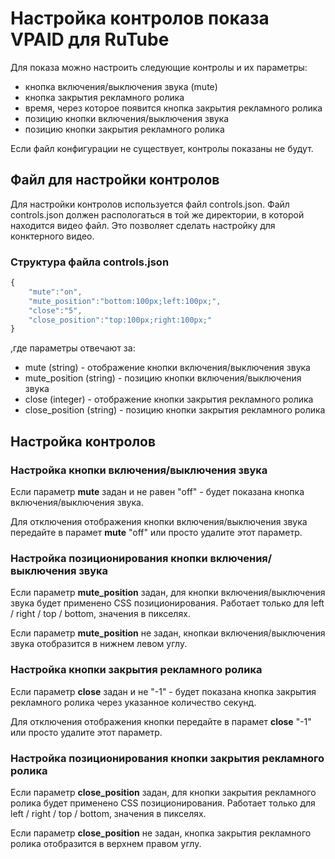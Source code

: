 # Настройка контролов показа VPAID для RuTube

Для показа можно настроить следующие контролы и их параметры:

* кнопка включения/выключения звука (mute)
* кнопка закрытия рекламного ролика
* время, через которое появится кнопка закрытия рекламного ролика
* позицию кнопки включения/выключения звука
* позицию кнопки закрытия рекламного ролика

Если файл конфигурации не существует, контролы показаны не будут.

## Файл для настройки контролов

Для настройки контролов используется файл controls.json. Файл controls.json должен распологаться в той же директории, в которой находится видео файл. Это позволяет сделать настройку для конктерного видео.

### Структура файла controls.json

```js
{
    "mute":"on",
    "mute_position":"bottom:100px;left:100px;",
    "close":"5",
    "close_position":"top:100px;right:100px;"
}
```

,где параметры отвечают за:

* mute (string) - отображение кнопки включения/выключения звука
* mute_position (string) - позицию кнопки включения/выключения звука
* close (integer) - отображение кнопки закрытия рекламного ролика
* close_position (string) - позицию кнопки закрытия рекламного ролика

## Настройка контролов

### Настройка кнопки включения/выключения звука

Если параметр **mute** задан и не равен "off" - будет показана кнопка включения/выключения звука.

Для отключения отображения кнопки включения/выключения звука передайте в парамет **mute** "off" или просто удалите этот параметр.

### Настройка позиционирования кнопки включения/выключения звука

Если параметр **mute_position** задан, для кнопки включения/выключения звука будет применено CSS позиционирования. Работает только для left / right / top / bottom, значения в пикселях.

Если параметр **mute_position** не задан, кнопкаи включения/выключения звука отобразится в нижнем левом углу.

### Настройка кнопки закрытия рекламного ролика

Если параметр **close** задан и не "-1" - будет показана кнопка закрытия рекламного ролика через указанное количество секунд.

Для отключения отображения кнопки передайте в парамет **close** "-1" или просто удалите этот параметр.

### Настройка позиционирования кнопки закрытия рекламного ролика

Если параметр **close_position** задан, для кнопки закрытия рекламного ролика будет применено CSS позиционирования. Работает только для left / right / top / bottom, значения в пикселях.

Если параметр **close_position** не задан, кнопка закрытия рекламного ролика отобразится в верхнем правом углу.

